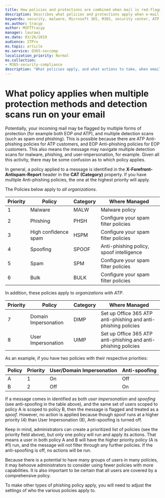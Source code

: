 ```yaml
---
title: How policies and protections are combined when mail is red-flagged
description: Describes what policies and protections apply when e-mail encounters multiple protections and is scanned by multiple forms of detection.
keywords: security, malware, Microsoft 365, M365, security center, ATP, Windows Defender ATP, Office 365 ATP, Azure ATP
ms.author: tracyp
author: MSFTTracyp
manager: laurawi
ms.date: 03/26/2019
audience: ITPro
ms.topic: article
ms.service: O365-seccomp
localization_priority: Normal
ms.collection:
- M365-security-compliance
description: "What policies apply, and what actions to take, when email is marked malware, spam, high confidence spam, phishing, and bulk by EOP, and/or ATP."
---
```


# What policy applies when multiple protection methods and detection scans run on your email

Potentially, your incoming mail may be flagged by multiple forms of protection (for example both EOP *and* ATP), and multiple detection scans (such as spam *and* phishing). This is possible because there are ATP Anti-phishing policies for ATP customers, and EOP Anti-phishing policies for EOP customers. This also means the message may navigate multiple detection scans for malware, phishing, and user-impersonation, for example. Given all this activity, there may be some confusion as to which policy applies.

In general, a policy applied to a message is identified in the **X-Forefront-Antispam-Report** header in the **CAT (Category)** property. If you have multiple Anti-phishing policies, the one at the highest priority will apply.

The Policies below apply to _all organizations_.

|Priority |Policy  |Category  |Where Managed |
|---------|---------|---------|---------|
|1     | Malware      | MALW      | Malware policy   |
|2     | Phishing     | PHSH     | Configure your spam filter policies     |
|3     | High confidence spam      | HSPM        | Configure your spam filter policies        |
|4     | Spoofing        | SPOOF        | Anti-phishing policy, spoof intelligence        |
|5     | Spam         | SPM         | Configure your spam filter policies         |
|6     | Bulk         | BULK        | Configure your spam filter policies         |

In addition, these policies apply to _organizations with ATP_.

|Priority |Policy  |Category  |Where Managed |
|---------|---------|---------|---------|
|7     | Domain Impersonation         | DIMP         | Set up Office 365 ATP anti-phishing and anti-phishing policies        |
|8     | User Impersonation        | UIMP         | Set up Office 365 ATP anti-phishing and anti-phishing policies         |

As an example, if you have two policies with their respective priorities:

|Policy  |Priority  |User/Domain Impersonation  |Anti-spoofing  |
|---------|---------|---------|---------|
|A     | 1        | On        |Off         |
|B     | 2        | Off        | On        |

If a message comes in identified as both _user impersonation_ and _spoofing_ (see anti-spoofing in the table above), and the same set of users scoped to policy A is scoped to policy B, then the message is flagged and treated as a _spoof_. However, no action is applied because though spoof runs at a higher priority (4) than User Impersonation (8), Anti-spoofing is turned off.

Keep in mind, administrators can create a prioritized list of policies (see the priority field above), but only one policy will run and apply its actions. That means a user in both policy A and B will have the higher priority policy (A is #1) run, and the message will not filter through any further policies. If the anti-spoofiing is off, no actions will be run.

Because there is a potential to have many groups of users in many policies, it may behoove administrators to consider using fewer policies with more capabilities. It is also important to be certain that all users are covered by a comprehensive policy.

To make other types of phishing policy apply, you will need to adjust the settings of who the various policies apply to.



